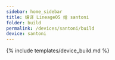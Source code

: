 ```yaml
---
sidebar: home_sidebar
title: 编译 LineageOS 给 santoni
folder: build
permalink: /devices/santoni/build
device: santoni
---
```

{% include templates/device_build.md %}
